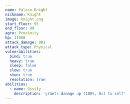 ```yaml
---
name: Palace Knight
nickname: Knight
image: knight.png
start_floor: 95
end_floor: 99
agro: Proximity
hp: 11068
attack_damage: 881
attack_type: Physical
vulnerabilities:
  bind: true
  heavy: true
  sleep: false
  slow: true
  stun: true
  resolution: true
abilities:
  - name: Ossify
    description: 'grants damage up (100%, 8s) to self'
---
```

